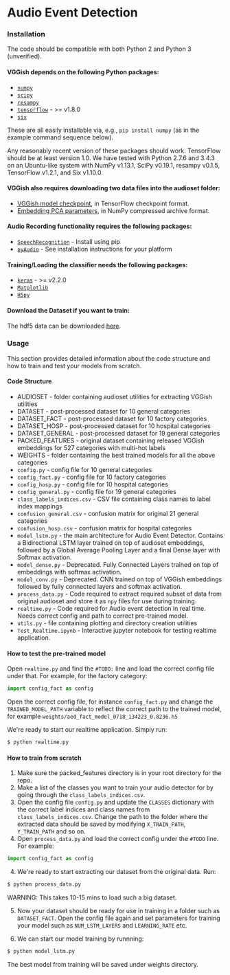 # Audio Event Detection

### Installation

The code should be compatible with both Python 2 and Python 3 (unverified).

#### VGGish depends on the following Python packages:

* [`numpy`](http://www.numpy.org/)
* [`scipy`](http://www.scipy.org/)
* [`resampy`](http://resampy.readthedocs.io/en/latest/)
* [`tensorflow`](http://www.tensorflow.org/) - >= v1.8.0
* [`six`](https://pythonhosted.org/six/)

These are all easily installable via, e.g., `pip install numpy` (as in the
example command sequence below).

Any reasonably recent version of these packages should work. TensorFlow should
be at least version 1.0.  We have tested with Python 2.7.6 and 3.4.3 on an
Ubuntu-like system with NumPy v1.13.1, SciPy v0.19.1, resampy v0.1.5, TensorFlow
v1.2.1, and Six v1.10.0.

#### VGGish also requires downloading two data files into the audioset folder:

* [VGGish model checkpoint](https://storage.googleapis.com/audioset/vggish_model.ckpt),
  in TensorFlow checkpoint format.
* [Embedding PCA parameters](https://storage.googleapis.com/audioset/vggish_pca_params.npz),
  in NumPy compressed archive format.

#### Audio Recording functionality requires the following packages:

* [`SpeechRecognition`](https://pypi.org/project/SpeechRecognition/) - Install using pip
* [`pyAudio`](https://people.csail.mit.edu/hubert/pyaudio/) - See installation instructions for your platform

#### Training/Loading the classifier needs the following packages:

* [`keras`](https://keras.io/#installation) - >= v2.2.0
* [`Matplotlib`](https://matplotlib.org/users/installing.html)
* [`H5py`](https://www.h5py.org/)

#### Download the Dataset if you want to train:
The hdf5 data can be downloaded [here](https://drive.google.com/open?id=0B49XSFgf-0yVQk01eG92RHg4WTA).

### Usage
This section provides detailed information about the code structure and how to train and test your models from scratch.

#### Code Structure

* AUDIOSET - folder containing audioset utilities for extracting VGGish utilities
* DATASET - post-processed dataset for 10 general categories
* DATASET_FACT - post-processed dataset for 10 factory categories
* DATASET_HOSP - post-processed dataset for 10 hospital categories
* DATASET_GENERAL - post-processed dataset for 19 general categories
* PACKED_FEATURES - original dataset containing released VGGish embeddings for 527 categories with multi-hot labels
* WEIGHTS - folder containing the best trained models for all the above categories
* `config.py` - config file for 10 general categories
* `config_fact.py` - config file for 10 factory categories
* `config_hosp.py` - config file for 10 hospital categories
* `config_general.py` - config file for 19 general categories
* `class_labels_indices.csv` - CSV file containing class names to label index mappings
* `confusion_general.csv` - confusion matrix for original 21 general categories
* `confusion_hosp.csv` - confusion matrix for hospital categories
* `model_lstm.py` - the main architecture for Audio Event Detector. Contains a Bidirectional LSTM layer trained on top of audioset embeddings, followed by a Global Average Pooling Layer and a final Dense layer with Softmax activation.
* `model_dense.py` - Deprecated. Fully Connected Layers trained on top of embeddings with softmax activation.
* `model_conv.py` - Deprecated. CNN trained on top of VGGish embeddings followed by fully connected layers and softmax activation.
* `process_data.py` - Code required to extract required subset of data from original audioset and store it as `npy` files for use during training. 
* `realtime.py` - Code required for Audio event detection in real time. Needs correct config and path to correct pre-trained model. 
* `utils.py` - file containing plotting and directory creation utilities
* `Test_Realtime.ipynb` - Interactive jupyter notebook for testing realtime application.

#### How to test the pre-trained model

Open `realtime.py` and find the `#TODO:` line and load the correct config file under that. For example, for the factory category:
```python
import config_fact as config
```

Open the correct config file, for instance `config_fact.py` and change the `TRAINED_MODEL_PATH` variable to reflect the correct path to the trained model, for example `weights/aed_fact_model_0718_134223_0.8236.h5`

We're ready to start our realtime application. Simply run:
```sh
$ python realtime.py
```

#### How to train from scratch

1. Make sure the packed_features directory is in your root directory for the repo.
2. Make a list of the classes you want to train your audio detector for by going through the `class_labels_indices.csv`.
3. Open the config file `config.py` and update the `CLASSES` dictionary with the correct label indices and class names from `class_labels_indices.csv`. Change the path to the folder where the extracted data should be saved by modifying `X_TRAIN_PATH`, `Y_TRAIN_PATH` and so on.
3. Open `process_data.py` and load the correct config under the `#TODO` line. For example:
```python
import config_fact as config
```
4. We're ready to start extracting our dataset from the original data. Run:
```sh
$ python process_data.py
```
WARNING: This takes 10-15 mins to load such a big dataset.

5. Now your dataset should be ready for use in training in a folder such as `DATASET_FACT`. Open the config file again and set parameters for training your model such as `NUM_LSTM_LAYERS` and `LEARNING_RATE` etc.

6. We can start our model training by runnning:
```sh
$ python model_lstm.py
```
The best model from training will be saved under weights directory.
